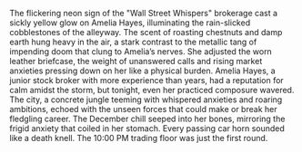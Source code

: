The flickering neon sign of the "Wall Street Whispers" brokerage cast a sickly yellow glow on Amelia Hayes, illuminating the rain-slicked cobblestones of the alleyway.  The scent of roasting chestnuts and damp earth hung heavy in the air, a stark contrast to the metallic tang of impending doom that clung to Amelia’s nerves.  She adjusted the worn leather briefcase, the weight of unanswered calls and rising market anxieties pressing down on her like a physical burden.  Amelia Hayes, a junior stock broker with more experience than years, had a reputation for calm amidst the storm, but tonight, even her practiced composure wavered.  The city, a concrete jungle teeming with whispered anxieties and roaring ambitions, echoed with the unseen forces that could make or break her fledgling career.  The December chill seeped into her bones, mirroring the frigid anxiety that coiled in her stomach.  Every passing car horn sounded like a death knell.   The 10:00 PM trading floor was just the first round.
